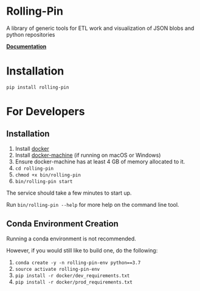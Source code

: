 # Rolling-Pin
A library of generic tools for ETL work and visualization of JSON blobs and python repositories

**[Documentation](https://thenewflesh.github.io/rolling-pin/)**

# Installation
`pip install rolling-pin`

# For Developers
## Installation
1. Install [docker](https://docs.docker.com/v17.09/engine/installation)
2. Install [docker-machine](https://docs.docker.com/machine/install-machine) (if running on macOS or Windows)
3. Ensure docker-machine has at least 4 GB of memory allocated to it.
4. `cd rolling-pin`
5. `chmod +x bin/rolling-pin`
6. `bin/rolling-pin start`

The service should take a few minutes to start up.

Run `bin/rolling-pin --help` for more help on the command line tool.

## Conda Environment Creation
Running a conda environment is not recommended.

However, if you would still like to build one, do the following:
1. `conda create -y -n rolling-pin-env python==3.7`
2. `source activate rolling-pin-env`
3. `pip install -r docker/dev_requirements.txt`
4. `pip install -r docker/prod_requirements.txt`
